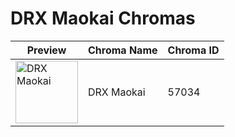# DRX Maokai Chromas

| Preview | Chroma Name | Chroma ID |
|---|---|---|
| <img src='https://raw.communitydragon.org/latest/plugins/rcp-be-lol-game-data/global/default/v1/champion-chroma-images/57/57034.png' alt='DRX Maokai' width='100'> | DRX Maokai | 57034 |
